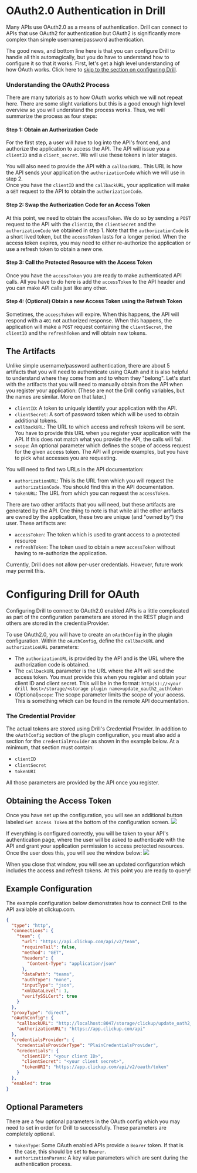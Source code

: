 # OAuth2.0 Authentication in Drill
Many APIs use OAuth2.0 as a means of authentication. Drill can connect to APIs that use OAuth2 for authentication but OAuth2 is significantly more complex than simple 
username/password authentication.

The good news, and bottom line here is that you can configure Drill to handle all this automagically, but you do have to understand how to configure it so that it works. First, 
let's get a high level understanding of how OAuth works.  Click here to [skip to the section on configuring Drill](#configure-drill).

### Understanding the OAuth2 Process
There are many tutorials as to how OAuth works which we will not repeat here.  There are some slight variations but this is a good enough high level overview so you will understand the process works. 
Thus, we will summarize the process as four steps:

#### Step 1:  Obtain an Authorization Code
For the first step, a user will have to log into the API's front end, and authorize the application to access the API.  The API will issue you a `clientID` and a 
`client_secret`.  We will use these tokens in later stages.  

You will also need to provide the API with a `callbackURL`.  This URL is how the API sends your application the `authorizationCode` which we will use in step 2.  
Once you have the `clientID` and the `callbackURL`, your application will make a `GET` request to the API to obtain the `authorizationCode`. 

#### Step 2:  Swap the Authorization Code for an Access Token
At this point, we need to obtain the `accessToken`.  We do so by sending a `POST` request to the API with the `clientID`, the `clientSecret` and the `authorizationCode` we 
obtained in step 1.  Note that the `authorizationCode` is a short lived token, but the `accessToken` lasts for a longer period.  When the access token expires, you may need to 
either re-authorize the application or use a refresh token to obtain a new one.

#### Step 3:  Call the Protected Resource with the Access Token
Once you have the `accessToken` you are ready to make authenticated API calls. All you have to do here is add the `accessToken` to the API header and you can make API calls 
just like any other. 

#### Step 4: (Optional) Obtain a new Access Token using the Refresh Token
Sometimes, the `accessToken` will expire.  When this happens, the API will respond with a `401` not authorized response. When this happens, the application will make a `POST` 
request containing the `clientSecret`, the `clientID` and the `refreshToken` and will obtain new tokens.

## The Artifacts
Unlike simple username/password authentication, there are about 5 artifacts that you will need to authenticate using OAuth and it is also helpful to understand where they come 
from and to whom they "belong".  Let's start with the artifacts that you will need to manually obtain from the API when you register your application:  (These are not the Drill 
config variables, but the names are similar.  More on that later.)
* `clientID`:  A token to uniquely identify your application with the API.
* `clientSecret`:  A sort of password token which will be used to obtain additional tokens.
* `callbackURL`:  The URL to which access and refresh tokens will be sent. You have to provide this URL when you register your application with the API.  If this does not match 
  what you provide the API, the calls will fail.
* `scope`:  An optional parameter which defines the scope of access request for the given access token. The API will provide examples, but you have to pick what accesses you 
  are requesting.

You will need to find two URLs in the API documentation:

* `authorizationURL`:  This is the URL from which you will request the `authorizationCode`.  You should find this in the API documentation.
* `tokenURL`: The URL from which you can request the `accessToken`. 

There are two other artifacts that you will need, but these artifacts are generated by the API.  One thing to note is that while all the other artifacts are owned by the 
application, these two are unique (and "owned by") the user.  These artifacts are:
* `accessToken`: The token which is used to grant access to a protected resource
* `refreshToken`: The token used to obtain a new `accessToken` without having to re-authorize the application.

Currently, Drill does not allow per-user credentials.  However, future work may permit this.

<h1 id="configure-drill">Configuring Drill for OAuth</h1>
Configuring Drill to connect to OAuth2.0 enabled APIs is a little complicated as part of the configuration parameters are stored in the REST plugin and others are stored in the 
credentialProvider.

To use OAuth2.0, you will have to create an `oAuthConfig` in the plugin configuration.  Within the `oAuthConfig`, define the `callbackURL` and `authorizationURL` parameters:
* The `authorizationURL` is provided by the API and is the URL where the authorization code is obtained. 
* The `callbackURL` parameter is the URL where the API will send the access token.  You must provide this when you register and obtain your client ID and client secret.  This 
  will be in the format: `http(s)://<your drill host>/storage/<storage plugin name>update_oauth2_authtoken`
* (Optional)`scope`: The scope parameter limits the scope of your access.  This is something which can be found in the remote API documentation.

### The Credential Provider
The actual tokens are stored using Drill's Credential Provider.  In addition to the `oAuthConfig` section of the plugin configuration, you must also add a section for the 
`credentialProvider` as shown in the example below.  At a minimum, that section must contain:
* `clientID`
* `clientSecret`
* `tokenURI`

All those parameters are provided by the API once you register.

## Obtaining the Access Token
Once you have set up the configuration, you will see an additional button labeled `Get Access Token` at the bottom of the configuration screen.
<img src="images/get_access_token.png" />

If everything is configured correctly, you will be taken to your API's authentication page, where the user will be asked to authenticate with the API and grant your application 
permission to access protected resources.  Once the user does this, you will see the window below:
<img src="images/access_token.png" />

When you close that window, you will see an updated configuration which includes the access and refresh tokens.  At this point you are ready to query!

## Example Configuration
The example configuration below demonstrates how to connect Drill to the API available at clickup.com.
```json
{
  "type": "http",
  "connections": {
    "team": {
      "url": "https://api.clickup.com/api/v2/team",
      "requireTail": false,
      "method": "GET",
      "headers": {
        "Content-Type": "application/json"
      },
      "dataPath": "teams",
      "authType": "none",
      "inputType": "json",
      "xmlDataLevel": 1,
      "verifySSLCert": true
    }
  },
  "proxyType": "direct",
  "oAuthConfig": {
    "callbackURL": "http://localhost:8047/storage/clickup/update_oath2_authtoken",
    "authorizationURL": "https://app.clickup.com/api"
  },
  "credentialsProvider": {
    "credentialsProviderType": "PlainCredentialsProvider",
    "credentials": {
      "clientID": "<your client ID>",
      "clientSecret": "<your client secret>",
      "tokenURI": "https://app.clickup.com/api/v2/oauth/token"
    }
  },
  "enabled": true
}

```

## Optional Parameters
There are a few optional parameters in the OAuth config which you may need to set in order for Drill to successfully.  These parameters are completely optional.

* `tokenType`:  Some OAuth enabled APIs provide a `Bearer` token.  If that is the case, this should be set to `Bearer`.
* `authorizationParams`:  A key value parameters which are sent during the authentication process.
